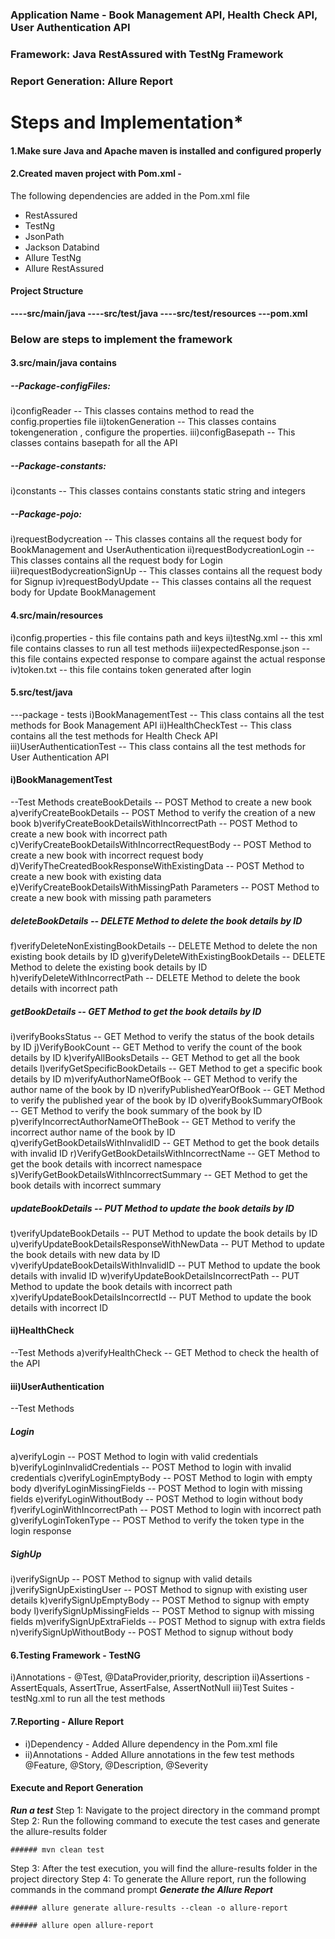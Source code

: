 
### Application Name - Book Management API, Health Check API, User Authentication API

### Framework: Java RestAssured with TestNg Framework

### Report Generation: Allure Report

# ****Steps and Implementation*****

#### 1.Make sure Java and Apache maven is installed and configured properly

#### 2.Created maven project with Pom.xml - 

The following dependencies are added in the Pom.xml file
* RestAssured
* TestNg
* JsonPath
* Jackson Databind
* Allure TestNg
* Allure RestAssured

#### Project Structure

**----src/main/java
----src/test/java
----src/test/resources
---pom.xml**

### Below are steps to implement the framework

#### 3.src/main/java contains

##### --Package-configFiles:
i)configReader -- This classes contains method to read the config.properties file
ii)tokenGeneration --  This classes contains tokengeneration , configure the properties.
iii)configBasepath -- This classes contains basepath for all the API

##### --Package-constants:
i)constants -- This classes contains constants static string and integers

##### --Package-pojo:
i)requestBodycreation -- This classes contains all the request body for BookManagement and UserAuthentication
ii)requestBodycreationLogin -- This classes contains all the request body for Login
iii)requestBodycreationSignUp -- This classes contains all the request body for Signup
iv)requestBodyUpdate -- This classes contains all the request body for Update BookManagement

#### 4.src/main/resources

i)config.properties - this file contains path and keys
ii)testNg.xml -- this xml file contains classes to run all test methods
iii)expectedResponse.json -- this file contains expected response to compare against the actual response
iv)token.txt -- this file contains token generated after login

#### 5.src/test/java

---package - tests
i)BookManagementTest -- This class contains all the test methods for Book Management API
ii)HealthCheckTest -- This class contains all the test methods for Health Check API
iii)UserAuthenticationTest -- This class contains all the test methods for User Authentication API

#### i)BookManagementTest

--Test Methods
createBookDetails -- POST Method to create a new book
a)verifyCreateBookDetails -- POST Method to verify the creation of a new book
b)verifyCreateBookDetailsWithIncorrectPath -- POST Method to create a new book with incorrect path
c)VerifyCreateBookDetailsWithIncorrectRequestBody  -- POST Method to create a new book with incorrect request body
d)VerifyTheCreatedBookResponseWithExistingData -- POST Method to create a new book with existing data
e)VerifyCreateBookDetailsWithMissingPath Parameters -- POST Method to create a new book with missing path parameters

##### deleteBookDetails -- DELETE Method to delete the book details by ID

f)verifyDeleteNonExistingBookDetails -- DELETE Method to delete the non existing book details by ID
g)verifyDeleteWithExistingBookDetails -- DELETE Method to delete the existing book details by ID
h)verifyDeleteWithIncorrectPath -- DELETE Method to delete the book details with incorrect path

##### getBookDetails -- GET Method to get the book details by ID

i)verifyBooksStatus -- GET Method to verify the status of the book details by ID
j)VerifyBookCount -- GET Method to verify the count of the book details by ID
k)verifyAllBooksDetails -- GET Method to get all the book details
l)verifyGetSpecificBookDetails -- GET Method to get a specific book details by ID
m)verifyAuthorNameOfBook -- GET Method to verify the author name of the book by ID
n)verifyPublishedYearOfBook -- GET Method to verify the published year of the book by ID
o)verifyBookSummaryOfBook -- GET Method to verify the book summary of the book by ID
p)verifyIncorrectAuthorNameOfTheBook -- GET Method to verify the incorrect author name of the book by ID
q)verifyGetBookDetailsWithInvalidID -- GET Method to get the book details with invalid ID
r)VerifyGetBookDetailsWithIncorrectName -- GET Method to get the book details with incorrect namespace
s)VerifyGetBookDetailsWithIncorrectSummary -- GET Method to get the book details with incorrect summary

##### updateBookDetails -- PUT Method to update the book details by ID

t)verifyUpdateBookDetails -- PUT Method to update the book details by ID
u)verifyUpdateBookDetailsResponseWithNewData -- PUT Method to update the book details with new data by ID
v)verifyUpdateBookDetailsWithInvalidID -- PUT Method to update the book details with invalid ID
w)verifyUpdateBookDetailsIncorrectPath -- PUT Method to update the book details with incorrect path
x)verifyUpdateBookDetailsIncorrectId -- PUT Method to update the book details with incorrect ID

#### ii)HealthCheck

--Test Methods
a)verifyHealthCheck -- GET Method to check the health of the API

#### iii)UserAuthentication

--Test Methods

##### Login

a)verifyLogin -- POST Method to login with valid credentials
b)verifyLoginInvalidCredentials -- POST Method to login with invalid credentials
c)verifyLoginEmptyBody -- POST Method to login with empty body
d)verifyLoginMissingFields -- POST Method to login with missing fields
e)verifyLoginWithoutBody -- POST Method to login without body
f)verifyLoginWithIncorrectPath -- POST Method to login with incorrect path
g)verifyLoginTokenType -- POST Method to verify the token type in the login response

##### SighUp

i)verifySignUp -- POST Method to signup with valid details
j)verifySignUpExistingUser -- POST Method to signup with existing user details
k)verifySignUpEmptyBody -- POST Method to signup with empty body
l)verifySignUpMissingFields -- POST Method to signup with missing fields
m)verifySignUpExtraFields -- POST Method to signup with extra fields
n)verifySignUpWithoutBody -- POST Method to signup without body

#### 6.Testing Framework - TestNG
i)Annotations - @Test, @DataProvider,priority, description
ii)Assertions - AssertEquals, AssertTrue, AssertFalse, AssertNotNull
iii)Test Suites - testNg.xml to run all the test methods

#### 7.Reporting - Allure Report

* i)Dependency - Added Allure dependency in the Pom.xml file
* ii)Annotations - Added Allure annotations in the few test methods
@Feature, @Story, @Description, @Severity


#### Execute and Report Generation

*****Run a test*****
Step 1: Navigate to the project directory in the command prompt
Step 2: Run the following command to execute the test cases and generate the allure-results folder

`###### mvn clean test`

Step 3: After the test execution, you will find the allure-results folder in the project directory
Step 4: To generate the Allure report, run the following commands in the command prompt
*****Generate the Allure Report*****

`###### allure generate allure-results --clean -o allure-report`

`###### allure open allure-report`
